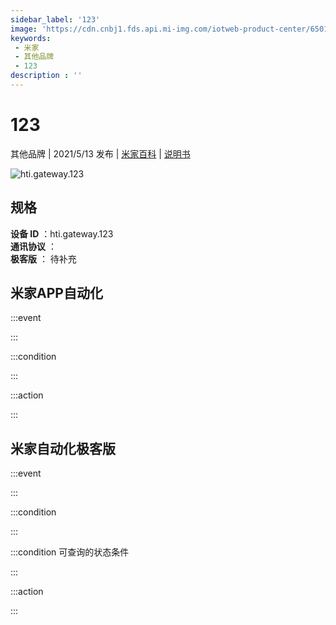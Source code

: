 ```yaml
---
sidebar_label: '123'
image: 'https://cdn.cnbj1.fds.api.mi-img.com/iotweb-product-center/6501d7069aed17bfda10cb05e7951f93_1620716473785.png?GalaxyAccessKeyId=AKVGLQWBOVIRQ3XLEW&Expires=9223372036854775807&Signature=rVzcNKJvQv+yYZ5UwFf+G+SaiAY='
keywords: 
 - 米家
 - 其他品牌
 - 123
description : ''
---
```

# 123

其他品牌 | 2021/5/13 发布 | [米家百科](https://home.mi.com/webapp/content/baike/product/index.html?model=hti.gateway.123) | [说明书](https://home.mi.com/views/introduction.html?model=hti.gateway.123&region=cn)

![hti.gateway.123](https://cdn.cnbj1.fds.api.mi-img.com/iotweb-product-center/6501d7069aed17bfda10cb05e7951f93_1620716473785.png?GalaxyAccessKeyId=AKVGLQWBOVIRQ3XLEW&Expires=9223372036854775807&Signature=rVzcNKJvQv+yYZ5UwFf+G+SaiAY=)

## 规格  
> 
**设备 ID** ：hti.gateway.123  
**通讯协议** ：  
**极客版**  ： 待补充 


## 米家APP自动化  

:::event  

:::

:::condition  

:::

:::action   

:::

## 米家自动化极客版  

:::event  

:::

:::condition  

:::

:::condition 可查询的状态条件  

:::

:::action  

:::

        

